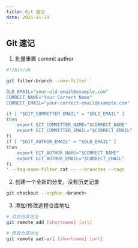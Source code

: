 ```yaml
---
title: Git 速记
date: 2021-11-19
---
```


## Git 速记

1. 批量重置 commit author

```bash
#!/bin/sh

git filter-branch --env-filter '

OLD_EMAIL="your-old-email@example.com"
CORRECT_NAME="Your Correct Name"
CORRECT_EMAIL="your-correct-email@example.com"

if [ "$GIT_COMMITTER_EMAIL" = "$OLD_EMAIL" ]
then
    export GIT_COMMITTER_NAME="$CORRECT_NAME"
    export GIT_COMMITTER_EMAIL="$CORRECT_EMAIL"
fi
if [ "$GIT_AUTHOR_EMAIL" = "$OLD_EMAIL" ]
then
    export GIT_AUTHOR_NAME="$CORRECT_NAME"
    export GIT_AUTHOR_EMAIL="$CORRECT_EMAIL"
fi
' --tag-name-filter cat -- --branches --tags
```

2. 创建一个全新的分支，没有历史记录

```bash
git checkout --orphan <branch>
```

3. 添加/修改远程仓库地址

```bash
# 添加仓库地址
git remote add [shortname] [url]

# 修改仓库地址
git remote set-url [shortname] [url]
```
